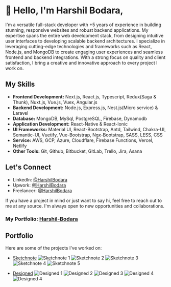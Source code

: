 # 👋 Hello, I'm Harshil Bodara,

I'm a versatile full-stack developer with +5 years of experience in building stunning, responsive websites and robust backend applications. My expertise spans the entire web development stack, from designing intuitive user interfaces to developing scalable backend architectures. I specialize in leveraging cutting-edge technologies and frameworks such as React, Node.js, and MongoDB to create engaging user experiences and seamless frontend and backend integrations. With a strong focus on quality and client satisfaction, I bring a creative and innovative approach to every project I work on.

## My Skills

- **Frontend Development:** Next.js, React.js, Typescript, Redux(Saga & Thunk), Nuxt.js, Vue.js, Vuex, Angular.js
- **Backend Development:** Node.js, Express.js, Nest.js(Micro service) & Laravel
- **Database:** MongoDB, MySql, PostgreSQL, Firebase, Dynamodb
- **Application Development:** React-Native & React-Ionic
- **UI Frameworks:** Material UI, React-Bootstrap, Antd, Tailwind, Chakra-UI, Semantic-UI, Vuetify, Vue-Bootstrap, Ngx-Bootstrap, SASS, LESS, CSS 
- **Service:** AWS, GCP, Azure, Cloudflare, Firebase Functions, Vercel, Netlify 
- **Other Tools:** Git, Github, Bitbucket, GitLab, Trello, Jira, Asana

## Let's Connect

- LinkedIn: [@HarshilBodara](https://www.linkedin.com/in/harshil-bodara)
- Upwork: [@HarshilBodara](https://www.upwork.com/freelancers/~01b6035f3afbab325e)
- Freelancer: [@HarshilBodara](https://www.freelancer.com/u/harshilbodara23)

If you have a project in mind or just want to say hi, feel free to reach out to me at any source. I'm always open to new opportunities and collaborations.

### My Portfolio:  [Harshil-Bodara](http://harshil-bodara.netlify.app)

## Portfolio

Here are some of the projects I've worked on:

- [Sketchnote](https://sketchnote.co/)
  ![Sketchnote 1](https://raw.githubusercontent.com/harshil-bodara/harshil-bodara/main/assets/sketchnote1.jpg)
  ![Sketchnote 2](https://raw.githubusercontent.com/harshil-bodara/harshil-bodara/main/assets/sketchnote2.jpg)
  ![Sketchnote 3](https://raw.githubusercontent.com/harshil-bodara/harshil-bodara/main/assets/sketchnote3.jpg)
  ![Sketchnote 4](https://raw.githubusercontent.com/harshil-bodara/harshil-bodara/main/assets/sketchnote4.jpg)
  ![Sketchnote 5](https://raw.githubusercontent.com/harshil-bodara/harshil-bodara/main/assets/sketchnote5.jpg)

- [Designed](https://designed.org/)
  ![Designed 1](https://raw.githubusercontent.com/harshil-bodara/harshil-bodara/main/assets/designed1.jpg)
  ![Designed 2](https://raw.githubusercontent.com/harshil-bodara/harshil-bodara/main/assets/designed2.jpg)
  ![Designed 3](https://raw.githubusercontent.com/harshil-bodara/harshil-bodara/main/assets/designed3.jpg)
  ![Designed 4](https://raw.githubusercontent.com/harshil-bodara/harshil-bodara/main/assets/designed4.jpg)
  ![Designed 4](https://raw.githubusercontent.com/harshil-bodara/harshil-bodara/main/assets/designed5.jpg)
